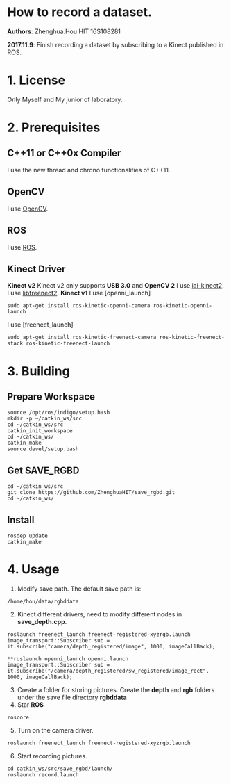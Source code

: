 # How to record a dataset.
**Authors**: Zhenghua.Hou HIT 16S108281

**2017.11.9**: Finish recording a dataset by subscribing to a Kinect published in ROS.

# 1. License
Only Myself and My junior of laboratory.

# 2. Prerequisites
## C++11 or C++0x Compiler
I use the new thread and chrono functionalities of C++11.
## OpenCV
I use [OpenCV](http://opencv.org).
## ROS
I use [ROS](http://www.ros.org/).
## Kinect Driver
**Kinect v2**
Kinect v2 only supports **USB 3.0** and **OpenCV 2**
I use [iai-kinect2](https://github.com/code-iai/iai_kinect2).
I use [libfreenect2](https://github.com/OpenKinect/libfreenect2).
**Kinect v1**
I use [openni_launch]
```
sudo apt-get install ros-kinetic-openni-camera ros-kinetic-openni-launch
```
I use [freenect_launch]
```
sudo apt-get install ros-kinetic-freenect-camera ros-kinetic-freenect-stack ros-kinetic-freenect-launch
```
# 3. Building
## Prepare Workspace 
```
source /opt/ros/indigo/setup.bash
mkdir -p ~/catkin_ws/src
cd ~/catkin_ws/src
catkin_init_workspace
cd ~/catkin_ws/
catkin_make
source devel/setup.bash 
```
## Get SAVE_RGBD
```
cd ~/catkin_ws/src
git clone https://github.com/ZhenghuaHIT/save_rgbd.git
cd ~/catkin_ws/
```
## Install
```
rosdep update
catkin_make
```
# 4. Usage
1. Modify save path.
The default save path is:
```
/home/hou/data/rgbddata
```
2. Kinect different drivers, need to modify different nodes in **save_depth.cpp**.
```
roslaunch freenect_launch freenect-registered-xyzrgb.launch
image_transport::Subscriber sub = it.subscribe("camera/depth_registered/image", 1000, imageCallBack);
```
```
**roslaunch openni_launch openni.launch
image_transport::Subscriber sub = it.subscribe("/camera/depth_registered/sw_registered/image_rect", 1000, imageCallBack);
```
3. Create a folder for storing pictures.
Create the **depth** and **rgb** folders under the save file directory **rgbddata**  
4. Star **ROS**
```
roscore
```
5. Turn on the camera driver.
```
roslaunch freenect_launch freenect-registered-xyzrgb.launch
```
6. Start recording pictures.
```
cd catkin_ws/src/save_rgbd/launch/
roslaunch record.launch
```
